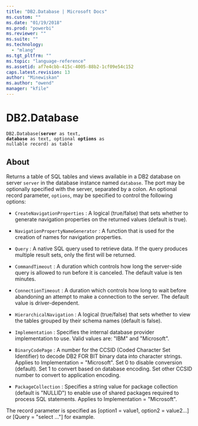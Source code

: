 ```yaml
---
title: "DB2.Database | Microsoft Docs"
ms.custom: ""
ms.date: "01/19/2018"
ms.prod: "powerbi"
ms.reviewer: ""
ms.suite: ""
ms.technology: 
  - "mlang"
ms.tgt_pltfrm: ""
ms.topic: "language-reference"
ms.assetid: af7e4cbb-415c-4005-88b2-1cf09e54c152
caps.latest.revision: 13
author: "Minewiskan"
ms.author: "owend"
manager: "kfile"
---
```

# DB2.Database

<code>DB2.Database(**server** as text, **database** as text, optional **options** as nullable record) as table</code>

## About

Returns a table of SQL tables and views available in a DB2 database on server <code>server</code> in the database instance named <code>database</code>. The port may be optionally specified with the server, separated by a colon. An optional record parameter, <code>options</code>, may be specified to control the following options: 

*	<code>CreateNavigationProperties</code> : A logical (true/false) that sets whether to generate navigation properties on the returned values (default is true).

*	<code>NavigationPropertyNameGenerator</code> : A function that is used for the creation of names for navigation properties.

*	<code>Query</code> : A native SQL query used to retrieve data. If the query produces multiple result sets, only the first will be returned.

*	<code>CommandTimeout</code> : A duration which controls how long the server-side query is allowed to run before it is canceled. The default value is ten minutes.

*	<code>ConnectionTimeout</code> : A duration which controls how long to wait before abandoning an attempt to make a connection to the server. The default value is driver-dependent.

*	<code>HierarchicalNavigation</code> : A logical (true/false) that sets whether to view the tables grouped by their schema names (default is false).

*	<code>Implementation</code> : Specifies the internal database provider implementation to use. Valid values are: &quot;IBM&quot; and &quot;Microsoft&quot;.

*	<code>BinaryCodePage</code> : A number for the CCSID (Coded Character Set Identifier) to decode DB2 FOR BIT binary data into character strings. Applies to Implementation = &quot;Microsoft&quot;. Set 0 to disable conversion (default). Set 1 to convert based on database encoding. Set other CCSID number to convert to application encoding.

*	<code>PackageCollection</code> : Specifies a string value for package collection (default is &quot;NULLID&quot;) to enable use of shared packages required to process SQL statements. Applies to Implementation = &quot;Microsoft&quot;.

 The record parameter is specified as [option1 = value1, option2 = value2...] or [Query = "select ..."] for example. 




